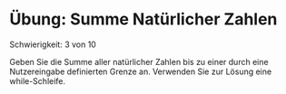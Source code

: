 # Übung: Summe Natürlicher Zahlen

Schwierigkeit: 3 von 10

Geben Sie die Summe aller natürlicher Zahlen bis zu einer durch
eine Nutzereingabe definierten Grenze an. Verwenden Sie zur Lösung
eine while-Schleife.